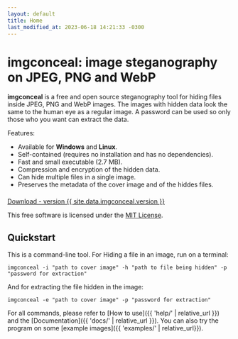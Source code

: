 ```yaml
---
layout: default
title: Home
last_modified_at: 2023-06-18 14:21:33 -0300
---
```

# imgconceal: image steganography on JPEG, PNG and WebP

**imgconceal** is a free and open source steganography tool for hiding files inside JPEG, PNG and WebP images. The images with hidden data look the same to the human eye as a regular image. A password can be used so only those who you want can extract the data.

Features:
* Available for **Windows** and **Linux**.
* Self-contained (requires no installation and has no dependencies).
* Fast and small executable (2.7 MB).
* Compression and encryption of the hidden data.
* Can hide multiple files in a single image.
* Preserves the metadata of the cover image and of the hiddes files.

<p style="padding-top: 0.5em;">
    <a href="https://github.com/tbpaolini/imgconceal/releases/tag/v{{ site.data.imgconceal.version }}" id="download" title="Get the latest release of imgconceal" rel="external" target="_blank">
    Download - version {{ site.data.imgconceal.version }}
    </a>
</p>

This free software is licensed under the <a href="https://github.com/tbpaolini/imgconceal/blob/master/License.txt" rel="license" target="_blank">MIT License</a>.

## Quickstart

This is a command-line tool. For Hiding a file in an image, run on a terminal:
```shell
imgconceal -i "path to cover image" -h "path to file being hidden" -p "password for extraction"
```
And for extracting the file hidden in the image:
```shell
imgconceal -e "path to cover image" -p "password for extraction"
```

For all commands, please refer to [How to use]({{ 'help/' | relative_url }}) and the [Documentation]({{ 'docs/' | relative_url }}). You can also try the program on some [example images]({{ 'examples/' | relative_url}}).
